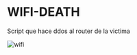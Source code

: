 # WIFI-DEATH
Script que hace ddos al router de la victima 


![wifi](https://user-images.githubusercontent.com/94316140/227726805-aa02b914-5a58-4335-9f2e-55cbe55f73c8.png)
